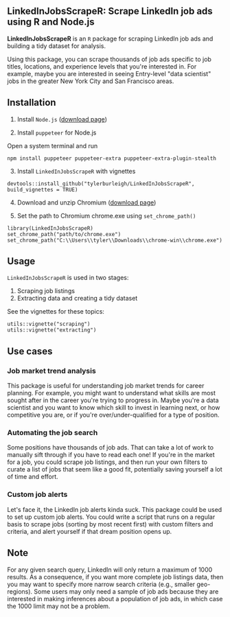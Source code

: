 ## LinkedInJobsScrapeR: Scrape LinkedIn job ads using R and Node.js

**LinkedInJobsScrapeR** is an `R` package for scraping LinkedIn job ads and building a tidy dataset for analysis.

Using this package, you can scrape thousands of job ads specific to job titles, locations, and experience levels that you're interested in. For example, maybe you are interested in seeing Entry-level "data scientist" jobs in the greater New York City and San Francisco areas.

## Installation

1. Install `Node.js` ([download page](https://nodejs.org/en/download))

2. Install `puppeteer` for Node.js

Open a system terminal and run

```
npm install puppeteer puppeteer-extra puppeteer-extra-plugin-stealth
```

3. Install `LinkedInJobsScrapeR` with vignettes

```
devtools::install_github("tylerburleigh/LinkedInJobsScrapeR", build_vignettes = TRUE)
```

4. Download and unzip Chromium ([download page](https://download-chromium.appspot.com/))

5. Set the path to Chromium chrome.exe using `set_chrome_path()`

```
library(LinkedInJobsScrapeR)
set_chrome_path("path/to/chrome.exe")
set_chrome_path("C:\\Users\\tyler\\Downloads\\chrome-win\\chrome.exe")
```

## Usage

`LinkedInJobsScrapeR` is used in two stages: 

1. Scraping job listings
2. Extracting data and creating a tidy dataset

See the vignettes for these topics:

```
utils::vignette("scraping")
utils::vignette("extracting")
```

## Use cases

### Job market trend analysis

This package is useful for understanding job market trends for career planning. For example, you might want to understand what skills are most sought after in the career you're trying to progress in. Maybe you're a data scientist and you want to know which skill to invest in learning next, or how competitive you are, or if you're over/under-qualified for a type of position.

### Automating the job search

Some positions have thousands of job ads. That can take a lot of work to manually sift through if you have to read each one! If you're in the market for a job, you could scrape job listings, and then run your own filters to curate a list of jobs that seem like a good fit, potentially saving yourself a lot of time and effort.

### Custom job alerts

Let's face it, the LinkedIn job alerts kinda suck. This package could be used to set up custom job alerts. You could write a script that runs on a regular basis to scrape jobs (sorting by most recent first) with custom filters and criteria, and alert yourself if that dream position opens up.


## Note

For any given search query, LinkedIn will only return a maximum of 1000 results. As a consequence, if you want more complete job listings data, then you may want to specify more narrow search criteria (e.g., smaller geo-regions). Some users may only need a sample of job ads because they are interested in making inferences about a population of job ads, in which case the 1000 limit may not be a problem.
